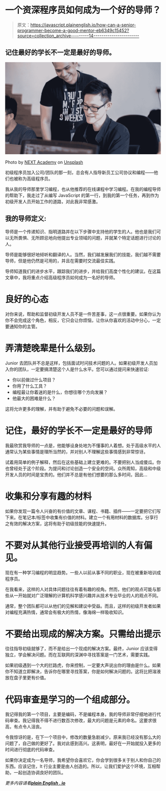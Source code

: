 # 一个资深程序员如何成为一个好的导师？

> 原文：<https://javascript.plainenglish.io/how-can-a-senior-programmer-become-a-good-mentor-eb6349c15452?source=collection_archive---------14----------------------->

## 记住最好的学长不一定是最好的导师。

![](img/4ce6c5a285a4ca77acd16e8b53de7f3d.png)

Photo by [NEXT Academy](https://unsplash.com/@next_academy?utm_source=medium&utm_medium=referral) on [Unsplash](https://unsplash.com?utm_source=medium&utm_medium=referral)

初级程序员加入公司/团队的那一刻，总会有人指导新员工公司协议和编程——他们也被称为高级程序员。

我从我的导师那里学习编程，也从他推荐的在线课程中学习编程。在我的编程导师的帮助下，我走过了从编写 JavaScript 的第一行，到我的第一个任务，再到作为初级开发人员开始工作的道路，对此我非常感激。

## 我的导师定义:

导师是一个传递知识、指明道路并在以下步骤中支持他的学生的人。他也是我们可以无所畏惧、无所顾忌地向他提出专业领域的问题，并就某个特定话题进行讨论的人。

导师是能够很好地倾听和翻译的人。当然，我们越发展我们的技能，我们越不需要导师，但是他仍然是可用的，并且在需要时交流最佳实践。

导师知道我们的进步水平，跟踪我们的进步，并给我们高度个性化的建议。在这篇文章中，我将重点介绍高级程序员如何成为一名好的导师。

# **良好的心态**

对你来说，帮助和监督初级开发人员不是一件苦差事，这一点很重要。如果你认为你不会完成这个角色，相反，它只会让你烦恼，让你从你喜欢的活动中分心，一定要通知你的主管。

# **弄清楚晚辈是什么级别。**

Junior 去团队并不总是这样，包括面试时问技术问题的人。如果初级开发人员加入你的团队，一定要搞清楚这个人是什么水平。您可以通过提问来快速验证:

*   你以前做过什么项目？
*   你用了什么工具？
*   编程最让你着迷的是什么，你想往哪个方向发展？
*   他最大的困难是什么？

这将允许更多的理解，并有助于避免不必要的问题和误解。

# **记住，最好的学长不一定是最好的导师**

我最欣赏我导师的一点是，他能够设身处地为不懂事的人着想。处于高级水平的人通常认为某些事情是理所当然的，并对别人不理解这些事情感到非常惊讶。

试着用简单的例子解释，然后在这些基础上建立更难的。不要把别人当成傻瓜。你也曾经处于这个阶段。为提问和讨论创造一个安全的空间。众所周知，高级和中级开发人员的时间是宝贵的。他们并不总是有他们想要的那么多时间，因此…

# **收集和分享有趣的材料**

如果你发现一篇令人兴奋的有价值的文章、课程、书籍、插件——一定要把它们写下来。在笔记本/标签中收集有价值的材料。建立一个有用材料的数据库。分享行之有效的解决方案，这将有助于初级技能的快速提升。

# 不要对从其他行业接受再培训的人有偏见。

现在有一种学习编程的明显趋势。一些人以前从事不同的职业，现在被重新培训成程序员。

在我看来，这样的人对具体问题往往有着有趣的视角。然而，他们的观点可能与那些从一开始就对广泛理解的计算机科学感兴趣并从技术专业毕业的人的观点不同。

通常，整个团队都可以从他们的见解和建议中受益。而且，这样的初级开发者如果对编程充满热情，通常会有极大的热情，像海绵一样吸收知识。

# **不要给出现成的解决方案。只需给出提示**

往往指导初级就够了，而不是给出一个现成的解决方案。最终，Junior 应该变得独立，学会解决问题。而在互联网的深渊中寻找答案是一门艺术，需要实践。

如果初级遇到一个大的拦路虎，你来控制，一定要大声说出你的理由是什么。如果你不知道立即解决，告诉你在哪里寻找答案，你是如何解决问题的。这将比把溶液放在盘子里更有价值。

# **代码审查是学习的一个组成部分。**

我记得我的第一个项目，主要是编码，不是编程本身。我的导师非常仔细地进行代码审查。我记得我不得不进行数百次修改，最大的问题是元素的命名。这要求很高，有点令人沮丧。

令我惊讶的是，在下一个项目中，修改的数量急剧减少。原来我已经没有那么大的问题了，自己做的更好了。我对此感到高兴。这表明，最好在一开始就投入更多的时间进行彻底的代码审查。

如果你决定成为一名导师，我希望你会喜欢它，你会学到很多关于别人和你自己的东西。应该记住，It 行业主要是由人创造的。所以，让我们爱护这个环境，互相帮助，一起创造协调良好的团队。

*更多内容请看*[***plain English . io***](http://plainenglish.io/)